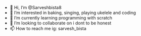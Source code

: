 - 👋 Hi, I’m @Sarveshbista8
- 👀 I’m interested in baking, singing, playing ukelele and coding
- 🌱 I’m currently learning programming with scratch
- 💞️ I’m looking to collaborate on i dont to be honest
- 📫 How to reach me ig: sarvesh_bista

<!---
Sarveshbista8/Sarveshbista8 is a ✨ special ✨ repository because its `README.md` (this file) appears on your GitHub profile.
You can click the Preview link to take a look at your changes.
--->

